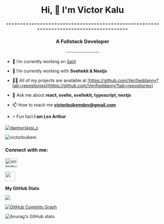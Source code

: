 <h1 align="center">Hi, 👋 I'm Victor Kalu</h1> 
<p align="center">======================================================================================</p>



<h3 align="center"> A Fullstack Developer</h3>
<p align="center">-----------------</p>

- 🔭 I’m currently working on [Said](https://www.usesaid.com)

- 🌱 I’m currently working with **Sveltekit & Nestjs**

- 👨‍💻 All of my projects are available at [https://github.com/Verifieddanny?tab=repositories](https://github.com/Verifieddanny?tab=repositories)

- 💬 Ask me about **react, svelte, sveltekit, typescript, nextjs**

- 📫 How to reach me **victorbuikemdev@gmail.com**

- ⚡ Fun fact **I am Lex Arthur**

<p align="left"> <a href="https://twitter.com/dannyclassi_c" target="blank"><img src="https://img.shields.io/twitter/follow/dannyclassi_c?logo=twitter&style=for-the-badge" alt="dannyclassi_c" /></a> </p>


<p align="left"> <img src="https://komarev.com/ghpvc/?username=victorbuikem&label=Profile%20views&color=0e75b6&style=flat" alt="victorbuikem" /> </p>


<h3 align="left">Connect with me:</h3>
<p align="left">
<a href="https://twitter.com/victorbuikem" target="blank"><img align="center" src="https://raw.githubusercontent.com/rahuldkjain/github-profile-readme-generator/master/src/images/icons/Social/twitter.svg" alt="victorbuikem" height="30" width="40" /></a>

  
<a href="https://github.com/victorbuikem" target="_blank" rel="noreferrer"><img src="https://raw.githubusercontent.com/danielcranney/readme-generator/main/public/icons/socials/github.svg" height="32" width="32" /></a> 
</p>


<b>My GitHub Stats</b>

<a href="https://github.com/victorbuikem"><img src="https://github-readme-streak-stats.herokuapp.com/?user=victorbuikem&stroke=ffffff&background=1c1917&ring=0891b2&fire=0891b2&currStreakNum=ffffff&currStreakLabel=0891b2&sideNums=ffffff&sideLabels=ffffff&dates=ffffff&hide_border=true" /></a>

<a href="https://github.com/victorbuikem"><img src="https://github-readme-activity-graph.vercel.app/graph?username=victorbuikem&theme=react-dark" alt="GitHub Commits Graph" /></a>

![Anurag's GitHub stats](https://github-readme-stats.vercel.app/api?username=victorbuikem&show_icons=true&theme=ambient_gradient)


<!-- <h3 align="left">Support:</h3>
<p><a href="https://www.buymeacoffee.com/verifieddanny"> <img align="left" src="https://cdn.buymeacoffee.com/buttons/v2/default-yellow.png" height="50" width="210" alt="verifieddanny" /></a></p><br><br> -->
